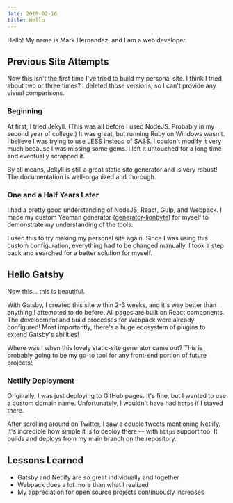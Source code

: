 ```yaml
---
date: 2018-02-16
title: Hello
---
```


Hello! My name is Mark Hernandez, and I am a web developer.

## Previous Site Attempts

Now this isn't the first time I've tried to build my personal site. I think I
tried about two or three times? I deleted those versions, so I can't provide any
visual comparisons.

### Beginning

At first, I tried Jekyll. (This was all before I used NodeJS. Probably in my
second year of college.) It was great, but running Ruby on Windows wasn't. I
believe I was trying to use LESS instead of SASS. I couldn't modify it very much
because I was missing some gems. I left it untouched for a long time and
eventually scrapped it.

By all means, Jekyll is still a great static site generator and is very robust!
The documentation is well-organized and thorough.

### One and a Half Years Later

I had a pretty good understanding of NodeJS, React, Gulp, and Webpack. I made my
custom Yeoman generator
([generator-lionbyte](https://github.com/MarkH817/generator-lionbyte)) for
myself to demonstrate my understanding of the tools.

I used this to try making my personal site again. Since I was using this custom
configuration, everything had to be changed manually. I took a step back and
searched for a better solution for myself.

## Hello Gatsby

Now this... this is beautiful.

With Gatsby, I created this site within 2-3 weeks, and it's way better than
anything I attempted to do before. All pages are built on React components. The
development and build processes for Webpack were already configured! Most
importantly, there's a huge ecosystem of plugins to extend Gatsby's abilities!

Where was I when this lovely static-site generator came out? This is probably
going to be my go-to tool for any front-end portion of future projects!

### Netlify Deployment

Originally, I was just deploying to GitHub pages. It's fine, but I wanted to use
a custom domain name. Unfortunately, I wouldn't have had `https` if I stayed
there.

After scrolling around on Twitter, I saw a couple tweets mentioning Netlify.
It's incredible how simple it is to deploy there -- with `https` support too! It
builds and deploys from my main branch on the repository.

## Lessons Learned

- Gatsby and Netlify are so great individually and together
- Webpack does a lot more than what I realized
- My appreciation for open source projects continuously increases
